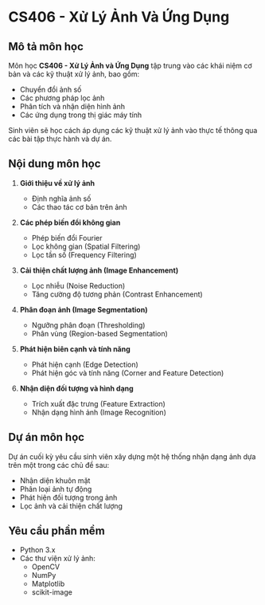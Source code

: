 # CS406 - Xử Lý Ảnh Và Ứng Dụng

## Mô tả môn học
Môn học **CS406 - Xử Lý Ảnh và Ứng Dụng** tập trung vào các khái niệm cơ bản và các kỹ thuật xử lý ảnh, bao gồm:
- Chuyển đổi ảnh số
- Các phương pháp lọc ảnh
- Phân tích và nhận diện hình ảnh
- Các ứng dụng trong thị giác máy tính

Sinh viên sẽ học cách áp dụng các kỹ thuật xử lý ảnh vào thực tế thông qua các bài tập thực hành và dự án.

## Nội dung môn học

1. **Giới thiệu về xử lý ảnh**
   - Định nghĩa ảnh số
   - Các thao tác cơ bản trên ảnh

2. **Các phép biến đổi không gian**
   - Phép biến đổi Fourier
   - Lọc không gian (Spatial Filtering)
   - Lọc tần số (Frequency Filtering)

3. **Cải thiện chất lượng ảnh (Image Enhancement)**
   - Lọc nhiễu (Noise Reduction)
   - Tăng cường độ tương phản (Contrast Enhancement)

4. **Phân đoạn ảnh (Image Segmentation)**
   - Ngưỡng phân đoạn (Thresholding)
   - Phân vùng (Region-based Segmentation)

5. **Phát hiện biên cạnh và tính năng**
   - Phát hiện cạnh (Edge Detection)
   - Phát hiện góc và tính năng (Corner and Feature Detection)

6. **Nhận diện đối tượng và hình dạng**
   - Trích xuất đặc trưng (Feature Extraction)
   - Nhận dạng hình ảnh (Image Recognition)

## Dự án môn học
Dự án cuối kỳ yêu cầu sinh viên xây dựng một hệ thống nhận dạng ảnh dựa trên một trong các chủ đề sau:
- Nhận diện khuôn mặt
- Phân loại ảnh tự động
- Phát hiện đối tượng trong ảnh
- Lọc ảnh và cải thiện chất lượng

## Yêu cầu phần mềm
- Python 3.x
- Các thư viện xử lý ảnh:
  - OpenCV
  - NumPy
  - Matplotlib
  - scikit-image

